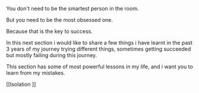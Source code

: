 You don't need to be the smartest person in the room.

But you need to be the most obsessed one.

Because that is the key to success.

In this next section i would like to share a few things i have learnt in the past 3 years of my journey trying different things, sometimes getting succeeded but mostly failing during this journey.

This section has some of most powerful lessons in my life, and i want you to learn from my mistakes.

[[Isolation ]]

